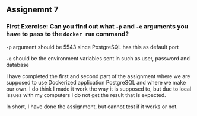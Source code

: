 ## Assignemnt 7

### First Exercise: Can you find out what ```-p``` and ```-e``` arguments you have to pass to the ```docker run``` command?

```-p``` argument should be 5543 since PostgreSQL has this as default port

```-e``` should be the environment variables sent in such as user, password and database

I have completed the first and second part of the assignment where we are supposed to use Dockerized application PostgreSQL
and where we make our own. I do think I made it work the way it is supposed to, but due to local issues with my computers I 
do not get the result that is expected.

In short, I have done the assignment, but cannot test if it works or not.
